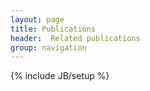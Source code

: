 ```yaml
---
layout: page
title: Publications
header:  Related publications
group: navigation
---
```

{% include JB/setup %}


